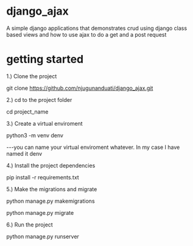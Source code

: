 # django_ajax
A simple django applications that demonstrates crud using django class based views  and how to use ajax to do a get and a post request

# getting started

1.) Clone the project

git clone https://github.com/njugunanduati/django_ajax.git

2.) cd to the project folder

cd project_name

3.) Create a virtual enviroment

python3 -m venv denv

---you can name your virtual enviroment whatever. In my case I have named it denv

4.) Install the project dependencies 

pip install -r requirements.txt

5.) Make the migrations and migrate

python manage.py makemigrations

python manage.py migrate

6.) Run the project

python manage.py runserver
